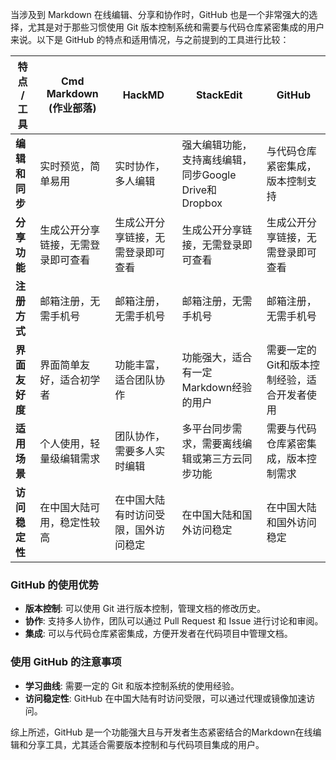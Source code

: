 当涉及到 Markdown 在线编辑、分享和协作时，GitHub 也是一个非常强大的选择，尤其是对于那些习惯使用 Git 版本控制系统和需要与代码仓库紧密集成的用户来说。以下是 GitHub 的特点和适用情况，与之前提到的工具进行比较：

| 特点 / 工具          | Cmd Markdown (作业部落)                       | HackMD                                       | StackEdit                                    | GitHub                                       |
|---------------------|--------------------------------------------|----------------------------------------------|----------------------------------------------|----------------------------------------------|
| **编辑和同步**        | 实时预览，简单易用                             | 实时协作，多人编辑                             | 强大编辑功能，支持离线编辑，同步Google Drive和Dropbox | 与代码仓库紧密集成，版本控制支持                     |
| **分享功能**         | 生成公开分享链接，无需登录即可查看               | 生成公开分享链接，无需登录即可查看               | 生成公开分享链接，无需登录即可查看               | 生成公开分享链接，无需登录即可查看               |
| **注册方式**         | 邮箱注册，无需手机号                          | 邮箱注册，无需手机号                          | 邮箱注册，无需手机号                          | 邮箱注册，无需手机号                          |
| **界面友好度**        | 界面简单友好，适合初学者                        | 功能丰富，适合团队协作                           | 功能强大，适合有一定Markdown经验的用户              | 需要一定的Git和版本控制经验，适合开发者使用             |
| **适用场景**         | 个人使用，轻量级编辑需求                         | 团队协作，需要多人实时编辑                         | 多平台同步需求，需要离线编辑或第三方云同步功能         | 需要与代码仓库紧密集成，版本控制需求                  |
| **访问稳定性**        | 在中国大陆可用，稳定性较高                        | 在中国大陆有时访问受限，国外访问稳定                  | 在中国大陆和国外访问稳定                        | 在中国大陆和国外访问稳定                        |

### GitHub 的使用优势

- **版本控制**: 可以使用 Git 进行版本控制，管理文档的修改历史。
- **协作**: 支持多人协作，团队可以通过 Pull Request 和 Issue 进行讨论和审阅。
- **集成**: 可以与代码仓库紧密集成，方便开发者在代码项目中管理文档。

### 使用 GitHub 的注意事项

- **学习曲线**: 需要一定的 Git 和版本控制系统的使用经验。
- **访问稳定性**: GitHub 在中国大陆有时访问受限，可以通过代理或镜像加速访问。

综上所述，GitHub 是一个功能强大且与开发者生态紧密结合的Markdown在线编辑和分享工具，尤其适合需要版本控制和与代码项目集成的用户。
